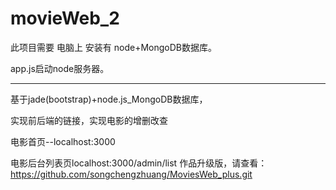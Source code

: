 # movieWeb_2
此项目需要 电脑上 安装有 node+MongoDB数据库。

app.js启动node服务器。

---------------------------------------------------
基于jade(bootstrap)+node.js_MongoDB数据库，

实现前后端的链接，实现电影的增删改查

电影首页--localhost:3000

电影后台列表页localhost:3000/admin/list
作品升级版，请查看：https://github.com/songchengzhuang/MoviesWeb_plus.git
